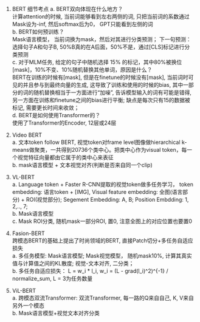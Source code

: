 1. BERT 细节考点
a. BERT双向体现在什么地方？  
计算attention的时候, 当前词能够看到左右两侧的词, 只把当前词的系数通过Mask设为-inf, 然后softmax后为0， GPT只能看到左侧的词  
b. BERT如何预训练？   
Mask语言模型， 当前词换为mask，然后对其进行分类预测； 下一句预测： 选择句子A和句子B, 50%B真的在A后面，50%不是，通过[CLS]标记进行分类预测    
c. 对于MLM任务, 给定的句子中随机选择 15% 的标记，其中80%被换位[mask]，10%不变、10%随机替换其他单词，原因是什么？  
BERT在训练的时候有[mask], 但是在finetune的时候没有[mask], 当前词时可见的并且参与到最终向量的生成, 这导致了训练和使用的时候的bias,  其中一部分的词的随机替换相当于一方面进行“加噪”, 告诉模型输入的词有可能是错得, 另一方面在训练和finetune之间的bias进行平衡; 缺点是每次只有15的数据被标记, 需要更长时间来收敛；      
d. BERT是如何使用Transformer的？  
使用了Transformer的Encoder, 12层或24层  


2. Video BERT  
a. 文本token follow BERT, 视觉token对frame level图像做hierarchical k-means做聚类，一共得到20736个类中心。把类中心作为visual token，每一个视觉特征向量都由它属于的类中心来表征  
b. mask语言模型 + 文本视觉对齐(判断是否来自同一个clip)

3. VL-BERT  
a. Language token + Faster R-CNN提取的视觉token做多任务学习， token embedding: 语言token + [IMG], Visual feature embedding: 全图(语言部分) + ROI(视觉部分); Segement Embedding: A, B; Position Embdding: 1, 2,.., 7;  
b. Mask语言模型  
c. Mask ROI分类, 随机mask一部分ROI, 置0, 注意全图上的对应位置也要置0  


4. Fasion-BERT  
跨模态BERT的基础上提出了时尚领域的BERT, 直接Patch切分+多任务自适应损失  
a. 多任务模型: Mask语言模型; Mask视觉模型， 随机mask10%, 计算其真实值与计算值之间的KL散度; 视觉-文本对齐, 二分类；   
b. 多任务自适应损失： L = w_i * l_i, w_i = (L - grad(l_i)^2)^{-1} / normalize_sum, L = 3为任务数量  


5. ViL-BERT  
a. 跨模态双流Transformer:  双流Transformer, 每一路的Q来自自己, K, V来自另外一个模态  
b. Mask语言模型+视觉文本对齐分类   
